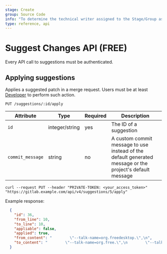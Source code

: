 ```yaml
---
stage: Create
group: Source Code
info: "To determine the technical writer assigned to the Stage/Group associated with this page, see https://about.gitlab.com/handbook/engineering/ux/technical-writing/#assignments"
type: reference, api
---
```


# Suggest Changes API **(FREE)**

Every API call to suggestions must be authenticated.

## Applying suggestions

Applies a suggested patch in a merge request. Users must be
at least [Developer](../user/permissions.md) to perform such action.

```plaintext
PUT /suggestions/:id/apply
```

| Attribute | Type | Required | Description |
| --------- | ---- | -------- | ----------- |
| `id` | integer/string | yes | The ID of a suggestion |
| `commit_message` | string | no | A custom commit message to use instead of the default generated message or the project's default message |

```shell
curl --request PUT --header "PRIVATE-TOKEN: <your_access_token>" "https://gitlab.example.com/api/v4/suggestions/5/apply"
```

Example response:

```json
  {
    "id": 36,
    "from_line": 10,
    "to_line": 10,
    "appliable": false,
    "applied": true,
    "from_content": "        \"--talk-name=org.freedesktop.\",\n",
    "to_content": "        \"--talk-name=org.free.\",\n        \"--talk-name=org.desktop.\",\n"
  }
```
